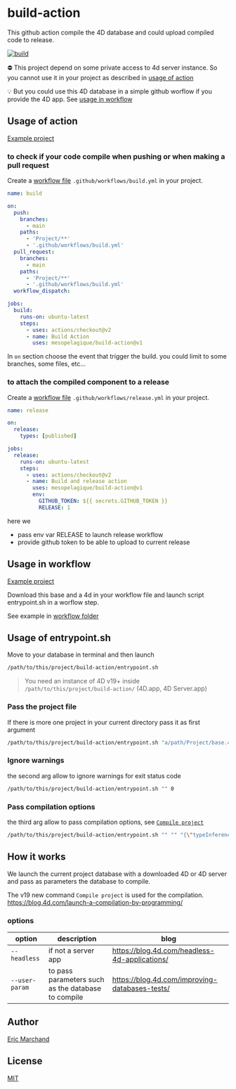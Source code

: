 # build-action

This github action compile the 4D database and could upload compiled code to release.

[![build](https://github.com/mesopelagique/build-action/actions/workflows/build.yml/badge.svg)](https://github.com/mesopelagique/build-action/actions/workflows/build.yml?query=branch%3Amain)


⛔️ This project depend on some private access to 4d server instance. So you cannot use it in your project as described in [usage of action](#usage-of-action)

💡 But you could use this 4D database in a simple github worflow if you provide the 4D app. See [usage in workflow](#usage-in-workflow)

## Usage of action

[Example project](https://github.com/mesopelagique/test-build-action)

### to check if your code compile when pushing or when making a pull request

Create a [workflow file](https://docs.github.com/en/actions/reference/workflow-syntax-for-github-actions) `.github/workflows/build.yml` in your project.

```yml
name: build

on:
  push:
    branches:
      - main
    paths: 
      - 'Project/**'
      - '.github/workflows/build.yml'
  pull_request:
    branches:
      - main
    paths: 
      - 'Project/**'
      - '.github/workflows/build.yml'
  workflow_dispatch:

jobs:
  build:
    runs-on: ubuntu-latest
    steps:
      - uses: actions/checkout@v2
      - name: Build Action
        uses: mesopelagique/build-action@v1
```

In `on` section choose the event that trigger the build. you could limit to some branches, some files, etc...

### to attach the compiled component to a release

Create a [workflow file](https://docs.github.com/en/actions/reference/workflow-syntax-for-github-actions) `.github/workflows/release.yml` in your project.

```yml
name: release

on:
  release:
    types: [published]

jobs:
  release:
    runs-on: ubuntu-latest
    steps:
      - uses: actions/checkout@v2
      - name: Build and release action
        uses: mesopelagique/build-action@v1
        env:
          GITHUB_TOKEN: ${{ secrets.GITHUB_TOKEN }}  
          RELEASE: 1
```

here we 
- pass env var RELEASE to launch release workflow
- provide github token to be able to upload to current release

## Usage in workflow

[Example project](https://github.com/mesopelagique/test-build-workflow)

Download this base and a 4d in your workflow file and launch script entrypoint.sh in a worflow step.

See example in [workflow folder](https://github.com/mesopelagique/test-build-workflow/tree/main/.github/workflows)

## Usage of entrypoint.sh

Move to your database in terminal and then launch

```bash
/path/to/this/project/build-action/entrypoint.sh
```

> You need an instance of 4D v19+ inside `/path/to/this/project/build-action/` (4D.app, 4D Server.app)

### Pass the project file

If there is more one project in your current directory pass it as first argument

```bash
/path/to/this/project/build-action/entrypoint.sh "a/path/Project/base.4DProject"
```

### Ignore warnings

the second arg allow to ignore warnings for exit status code

```bash
/path/to/this/project/build-action/entrypoint.sh "" 0
```

### Pass compilation options

the third arg allow to pass compilation options, see [`Compile project`](https://doc.4d.com/4Dv19/4D/19/Compile-project.301-5457347.en.html)

```bash
/path/to/this/project/build-action/entrypoint.sh "" "" "{\"typeInference\": \"none\"}"
```

## How it works

We launch the current project database with a downloaded 4D or 4D server and pass as parameters the database to compile.

The v19 new command `Compile project` is used for the compilation.
https://blog.4d.com/launch-a-compilation-by-programming/

### options

| option | description | blog|
|---|---|---|
|`--headless` | if not a server app | https://blog.4d.com/headless-4d-applications/|
|`--user-param`| to pass parameters such as the database to compile | https://blog.4d.com/improving-databases-tests/|

## Author

[Eric Marchand](https://github.com/mesopelagique/)

## License

[MIT](LICENSE.md)
